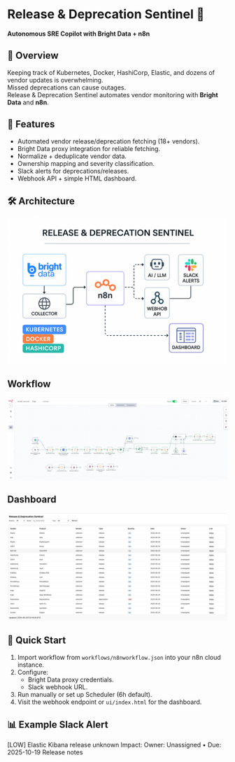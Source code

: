 # Release & Deprecation Sentinel 🚦

**Autonomous SRE Copilot with Bright Data + n8n**

## 📌 Overview
Keeping track of Kubernetes, Docker, HashiCorp, Elastic, and dozens of vendor updates is overwhelming.  
Missed deprecations can cause outages.  
Release & Deprecation Sentinel automates vendor monitoring with **Bright Data** and **n8n**.

## 🎯 Features
- Automated vendor release/deprecation fetching (18+ vendors).
- Bright Data proxy integration for reliable fetching.
- Normalize + deduplicate vendor data.
- Ownership mapping and severity classification.
- Slack alerts for deprecations/releases.
- Webhook API + simple HTML dashboard.

## 🛠 Architecture
![architecture](docs/screenshots/architecture.png)

## Workflow
![n8nworkflow](docs/screenshots/n8nworkflow.png)

## Dashboard
![Dashboard](docs/screenshots/Dashboard.png)

## 🚀 Quick Start
1. Import workflow from `workflows/n8nworkflow.json` into your n8n cloud instance.
2. Configure:
   - Bright Data proxy credentials.
   - Slack webhook URL.
3. Run manually or set up Scheduler (6h default).
4. Visit the webhook endpoint or `ui/index.html` for the dashboard.

## 📊 Example Slack Alert
[LOW] Elastic Kibana release unknown
Impact:
Owner: Unassigned • Due: 2025-10-19
Release notes
